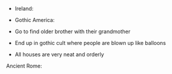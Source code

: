 - Ireland:






- Gothic America:
- Go to find older brother with their grandmother
- End up in gothic cult where people are blown up like balloons
- All houses are very neat and orderly


 Ancient Rome:
